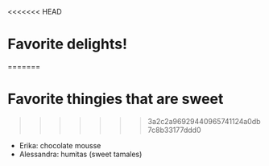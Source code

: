 <<<<<<< HEAD
# Favorite delights!
=======
# Favorite thingies that are sweet
>>>>>>> 3a2c2a96929440965741124a0db7c8b33177ddd0

- Erika: chocolate mousse
- Alessandra: humitas (sweet tamales)
